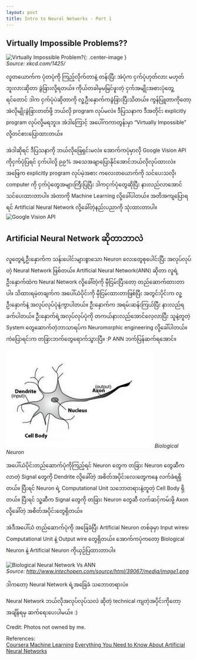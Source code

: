 ```yaml
---
layout: post
title: Intro to Neural Networks - Part 1
---
```


## Virtually Impossible Problems??

![Virtually Impossible Problem?](http://i67.tinypic.com/29on8yq.jpg){: .center-image }  
*Source: xkcd.com/1425/*

လူတယောက်က ပုံတပုံကို ကြည့်လိုက်တာနဲ့ တန်းပြီး အဲပုံက ငှက်ပုံဟုတ်လား မဟုတ်ဘူးလားဆိုတာ ခွဲခြားလို့ရတယ်။ ကိုယ်တခါမှမမြင်ဖူးတဲ့ ငှက်အမျိုးအစားပုံတွေ့ရင်တောင် ဒါက ငှက်ပုံပဲဆိုတာကို လူ့ဦးနှောက်ကခွဲခြားပြီးသိတယ်။ ကွန်ပြူတာကိုတော့ အဲလိုမျိုးခွဲခြားတတ်ဖို့ ဘယ်လို program လုပ်မလဲ။ ဒီပြသနာက ဒီအတိုင်း explicitly program လုပ်လို့မရဘူး။ အဲဒါကြောင့် အပေါ်ကကာတွန်းမှာ “Virtually Impossible” လို့တင်စားပြောထားတယ်။

အဲဒါဆိုရင် ဒီပြသနာကို ဘယ်လိုဖြေရှင်းမလဲ။ အောက်ကပုံမှာလို Google Vision API ကိုငှက်ပုံပြရင် ငှက်ပါလို့ ၉၉% အသေအချာပြောနိုင်အောင်ဘယ်လိုလုပ်ထားလဲ။  
အဖြေက explicitly program လုပ်မဲ့အစား ကလေးတယောက်ကို သင်ပေးသလို၊ computer ကို ငှက်ပုံတွေအများကြီးပြပြီး ဒါကငှက်ပုံတွေဆိုပြီး နားလည်လာအောင်သင်ပေးထားတာပါ။ အဲတာကို Machine Learning လို့ခေါ်ပါတယ်။ အတိအကျပြောရရင် Artificial Neural Network လို့ခေါ်တဲ့နည်းပညာကို သုံးထားတာပါ။  
![Google Vision API](http://i67.tinypic.com/106erf4.png)


## Artificial Neural Network ဆိုတာဘာလဲ  

လူတွေရဲ့ဦးနှောက်က သန်းပေါင်းများစွာသော Neuron လေးတွေစုပေါင်းပြီး အလုပ်လုပ်တဲ့ Neural Network ဖြစ်တယ်။ Artificial Neural Network(ANN) ဆိုတာ လူရဲ့ ဦးနှောက်ထဲက Neural Network လို့ခေါ်တဲ့ကို မှီငြမ်းပြီးတော့ တည်ဆောက်ထားတာပါ။ သိထားရမဲ့တချက်က အပေါ်ယံပိုင်းကို မှီငြမ်းထားတာဖြစ်ပြီး အတွင်းပိုင်းက လူ့ဦးနှောက်နဲ့ အလုပ်လုပ်ပုံနဲ့ကွာပါတယ်။  ဦးနှောက်က အရမ်းဆန်းကြယ်ပြီး နားလည်ရခက်ပါတယ်။ ဦးနှောက်ရဲ့အလုပ်လုပ်ပုံကို တကယ်နားလည်အောင်လေ့လာပြီး သူနဲ့တူတဲ့ System တွေဆောက်တဲ့ဘာသာရပ်က Neuromorphic engineering လို့ခေါ်ပါတယ်။ ကဲပြောရင်းက တခြားဘက်တွေရောက်သွားပြီ။ :P ANN  ဘက်ပြန်ဆက်ရအောင်။


![Biological Neuron](/images/ann_neuron.jpg)
*Biological Neuron*

အပေါ်ယံပိုင်းတည်ဆောက်ပုံကိုကြည့်ရင် Neuron တွေက တခြား Neuron တွေဆီကလာတဲ့ Signal တွေကို Dendrite လို့ခေါ်တဲ့ အစိတ်အပိုင်းလေးတွေကနေ လက်ခံရရှိတယ်။ ပြီးရင် Neuron ရဲ့ Computational Unit သဘောတရားနဲ့တူတဲ့ Cell Body ရှိတယ်။ ပြီးရင် သူ့ဆီက Signal တွေကို တခြား Neuron တွေဆီ လက်ဆင့်ကမ်းဖို့ Axon လို့ခေါ်တဲ့ အစိတ်အပိုင်းတွေရှိတယ်။


အဲဒီအပေါ်ယံ တည်ဆောက်ပုံကို အခြေခံပြီး Artificial Neuron တစ်ခုမှာ Input wires၊ Computational Unit နဲ့ Output wire တွေရှိတယ်။ အောက်ကပုံကတော့ Biological Neuron နဲ့ Artificial Neuron ကိုယှဉ်ပြထားတာပါ။  


![Biological Neural Network Vs ANN](http://www.intechopen.com/source/html/39067/media/image1.png)  
*Source: http://www.intechopen.com/source/html/39067/media/image1.png*  


ဒါကတော့ Neural Network ရဲ့အခြေခံ သဘောတရားပဲ။  

Neural Network ဘယ်လိုအလုပ်လုပ်သလဲ ဆိုတဲ့ technical ကျတဲ့အပိုင်းကိုတော့ အချိန်ရမှ ဆက်ရေးပေးပါမယ်။ :)


Credit:
Photos not owned by me. 

References:  
[Coursera Machine Learning](https://www.coursera.org/learn/machine-learning)
[Everything You Need to Know About Artificial Neural Networks ](https://medium.com/technology-invention-and-more/everything-you-need-to-know-about-artificial-neural-networks-57fac18245a1#.ud8aw7z8p)










